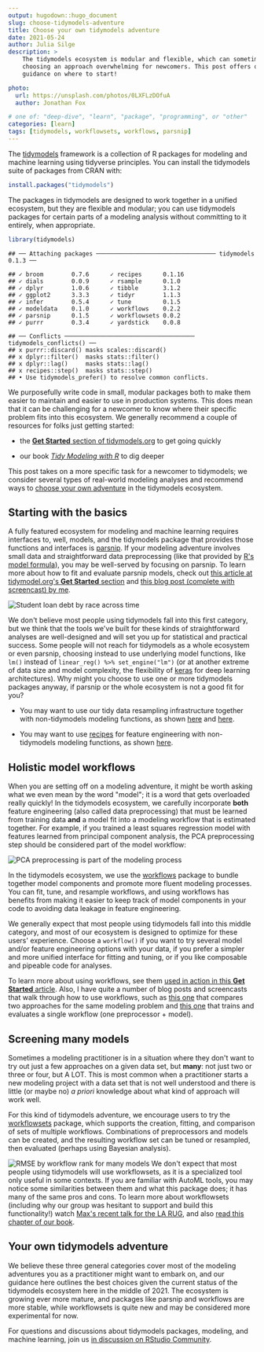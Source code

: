 ```yaml
---
output: hugodown::hugo_document
slug: choose-tidymodels-adventure
title: Choose your own tidymodels adventure
date: 2021-05-24
author: Julia Silge
description: >
    The tidymodels ecosystem is modular and flexible, which can sometimes make
    choosing an approach overwhelming for newcomers. This post offers opinionated 
    guidance on where to start!

photo:
  url: https://unsplash.com/photos/0LXFLzDOfuA
  author: Jonathan Fox

# one of: "deep-dive", "learn", "package", "programming", or "other"
categories: [learn] 
tags: [tidymodels, workflowsets, workflows, parsnip]
---
```


The [tidymodels](https://www.tidymodels.org/) framework is a collection of R packages for modeling and machine learning using tidyverse principles. You can install the tidymodels suite of packages from CRAN with:


```r
install.packages("tidymodels")
```

The packages in tidymodels are designed to work together in a unified ecosystem, but they are flexible and modular; you can use tidymodels packages for certain parts of a modeling analysis without committing to it entirely, when appropriate.


```r
library(tidymodels)
```

```
## ── Attaching packages ────────────────────────────────── tidymodels 0.1.3 ──
```

```
## ✓ broom        0.7.6      ✓ recipes      0.1.16
## ✓ dials        0.0.9      ✓ rsample      0.1.0 
## ✓ dplyr        1.0.6      ✓ tibble       3.1.2 
## ✓ ggplot2      3.3.3      ✓ tidyr        1.1.3 
## ✓ infer        0.5.4      ✓ tune         0.1.5 
## ✓ modeldata    0.1.0      ✓ workflows    0.2.2 
## ✓ parsnip      0.1.5      ✓ workflowsets 0.0.2 
## ✓ purrr        0.3.4      ✓ yardstick    0.0.8
```

```
## ── Conflicts ───────────────────────────────────── tidymodels_conflicts() ──
## x purrr::discard() masks scales::discard()
## x dplyr::filter()  masks stats::filter()
## x dplyr::lag()     masks stats::lag()
## x recipes::step()  masks stats::step()
## • Use tidymodels_prefer() to resolve common conflicts.
```

We purposefully write code in small, modular packages both to make them easier to maintain and easier to use in production systems. This does mean that it can be challenging for a newcomer to know where their specific problem fits into this ecosystem. We generally recommend a couple of resources for folks just getting started:

- the [**Get Started** section of tidymodels.org](https://www.tidymodels.org/start/) to get going quickly

- our book [*Tidy Modeling with R*](https://www.tmwr.org/) to dig deeper

This post takes on a more specific task for a newcomer to tidymodels; we consider several types of real-world modeling analyses and recommend ways to [choose your own adventure](https://en.wikipedia.org/wiki/Choose_Your_Own_Adventure) in the tidymodels ecosystem.

## Starting with the basics

A fully featured ecosystem for modeling and machine learning requires interfaces to, well, models, and the tidymodels package that provides those functions and interfaces is [parsnip](https://parsnip.tidymodels.org/). If your modeling adventure involves small data and straightforward data preprocessing (like that provided by [R's model formula](https://www.tmwr.org/base-r.html#formula)), you may be well-served by focusing on parsnip. To learn more about how to fit and evaluate parsnip models, check out [this article at tidymodel.org's **Get Started** section](https://www.tidymodels.org/start/models/) and [this blog post (complete with screencast) by me](https://juliasilge.com/blog/student-debt/).

![Student loan debt by race across time](https://juliasilge.com/blog/student-debt/index_files/figure-html/unnamed-chunk-3-1.png)

We don't believe most people using tidymodels fall into this first category, but we think that the tools we've built for these kinds of straightforward analyses are well-designed and will set you up for statistical and practical success. Some people will not reach for tidymodels as a whole ecosystem or even parsnip, choosing instead to use underlying model functions, like `lm()` instead of `linear_reg() %>% set_engine("lm")` (or at another extreme of data size and model complexity, the flexibility of [keras](https://keras.rstudio.com/) for deep learning architectures). Why might you choose to use one or more tidymodels packages anyway, if parsnip or the whole ecosystem is not a good fit for you?

- You may want to use our tidy data resampling infrastructure together with non-tidymodels modeling functions, as shown [here](https://www.tidymodels.org/learn/statistics/bootstrap/) and [here](https://juliasilge.com/blog/ceo-departures/).

- You may want to use [recipes](https://recipes.tidymodels.org/) for feature engineering with non-tidymodels modeling functions, as shown [here](https://smltar.com/dldnn.html).

## Holistic model workflows

When you are setting off on a modeling adventure, it might be worth asking what we even mean by the word "model"; it is a word that gets overloaded really quickly! In the tidymodels ecosystem, we carefully incorporate **both** feature engineering (also called data preprocessing) that must be learned from training data **and** a model fit into a modeling workflow that is estimated together. For example, if you trained a least squares regression model with features learned from principal component analysis, the PCA preprocessing step should be considered part of the model workflow:

![PCA preprocessing is part of the modeling process](https://www.tmwr.org/premade/proper-workflow.svg)

In the tidymodels ecosystem, we use the [workflows](https://workflows.tidymodels.org/) package to bundle together model components and promote more fluent modeling processes. You can fit, tune, and resample workflows, and using workflows has benefits from making it easier to keep track of model components in your code to avoiding data leakage in feature engineering.

We generally expect that most people using tidymodels fall into this middle category, and most of our ecosystem is designed to optimize for these users' experience. Choose a `workflow()` if you want to try several model and/or feature engineering options with your data, if you prefer a simpler and more unified interface for fitting and tuning, or if you like composable and pipeable code for analyses.

To learn more about using workflows, see them [used in action in this **Get Started** article](https://www.tidymodels.org/start/case-study/). Also, I have quite a number of blog posts and screencasts that walk through how to use workflows, such as [this one](https://juliasilge.com/blog/palmer-penguins/) that compares two approaches for the same modeling problem and [this one](https://juliasilge.com/blog/water-sources/) that trains and evaluates a single workflow (one preprocessor + model).


## Screening many models

Sometimes a modeling practitioner is in a situation where they don't want to try out just a few approaches on a given data set, but **many**: not just two or three or four, but A LOT. This is most common when a practitioner starts a new modeling project with a data set that is not well understood and there is little (or maybe no) _a priori_ knowledge about what kind of approach will work well.

For this kind of tidymodels adventure, we encourage users to try the [workflowsets](https://workflowsets.tidymodels.org/) package, which supports the creation, fitting, and comparison of sets of multiple workflows. Combinations of preprocessors and models can be created, and the resulting workflow set can be tuned or resampled, then evaluated (perhaps using Bayesian analysis).

![RMSE by workflow rank for many models](https://www.tidyverse.org/blog/2021/03/workflowsets-0-0-1/figure/plot-bayes-1.svg)
We don't expect that most people using tidymodels will use workflowsets, as it is a specialized tool only useful in some contexts. If you are familiar with AutoML tools, you may notice some similarities between them and what this package does; it has many of the same pros and cons. To learn more about workflowsets (including why our group was hesitant to support and build this functionality!) watch [Max's recent talk for the LA RUG](https://youtu.be/2OfTEakSFXQ), and also [read this chapter of our book](https://www.tmwr.org/workflow-sets.html).


## Your own tidymodels adventure

We believe these three general categories cover most of the modeling adventures you as a practitioner might want to embark on, and our guidance here outlines the best choices given the current status of the tidymodels ecosystem here in the middle of 2021. The ecosystem is growing ever more mature, and packages like parsnip and workflows are more stable, while workflowsets is quite new and may be considered more experimental for now.

For questions and discussions about tidymodels packages, modeling, and machine learning, join us [in discussion on RStudio Community](https://rstd.io/tidymodels-community).

